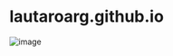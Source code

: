 # lautaroarg.github.io


![image](https://user-images.githubusercontent.com/72711455/161853026-20184ba6-3e1b-4d56-88b5-213dc547619d.png)
